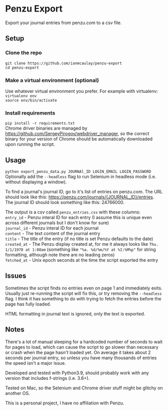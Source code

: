 # Penzu Export
Export your journal entries from penzu.com to a csv file. 

## Setup

### Clone the repo
`git clone https://github.com/ianmcaulay/penzu-export`  
`cd penzu-export`

### Make a virtual environment (optional)
Use whatever virtual environment you prefer. For example with virtualenv:  
`virtualenv env`  
`source env/bin/activate`

### Install requirements 
`pip install -r requirements.txt`  
Chrome driver binaries are managed by https://github.com/SergeyPirogov/webdriver_manager, so the correct binary for your version of Chrome should be automatically downloaded upon running the script. 

## Usage
`python export_penzu_data.py JOURNAl_ID LOGIN_EMAIL LOGIN_PASSWORD`  
Optionally add the `--headless` flag to run Selenium in headless mode (i.e. without displaying a window). 

To find a journal's journal ID, go to it's list of entries on penzu.com. The URL should look like this: https://penzu.com/journals/{JOURNAL_ID}/entries. The journal ID should look something like this: 24766000.

The output is a csv called `penzu_entries.csv` with these columns:  
`entry_id` - Penzu interal ID for each entry (I assume this is unique even across different journals but I don't know for sure)  
`journal_id` - Penzu interal ID for each journal  
`content` - The text content of the journal entry  
`title` - The title of the entry (if no title is set Penzu defaults to the date)  
`created_at` - The Penzu display created at, for me it always looks like `Thu. 1/1/1970 at 1:00am` (something like `"%a. %d/%m/%Y at %I:%M%p"` for string formatting, although note there are no leading zeros)  
`fetched_at` - Unix epoch seconds at the time the script exported the entry  

## Issues
Sometimes the script finds no entries even on page 1 and immediately exits. Usually just re-running the script will fix this, or try removing the `--headless` flag. I think it has something to do with trying to fetch the entries before the page has fully loaded.

HTML formatting in journal text is ignored, only the text is exported.

## Notes
There's a lot of manual sleeping for a hardcoded number of seconds to wait for pages to load, which can cause the script to go slower than necessary or crash when the page hasn't loaded yet. On average it takes about 2 seconds per journal entry, so unless you have many thousands of entries the speed isn't a major issue.

Developed and tested with Python3.9, should probably work with any version that includes f-strings (i.e. 3.6+).  

Tested on Mac, so the Selenium and Chrome driver stuff might be glitchy on another OS.  

This is a personal project, I have no affiliation with Penzu.  

